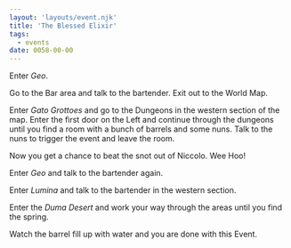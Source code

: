 ```yaml
---
layout: 'layouts/event.njk'
title: 'The Blessed Elixir'
tags:
  - events
date: 0058-00-00
---
```

Enter *Geo*.

Go to the Bar area and talk to the bartender. Exit out to the World Map.

Enter *Gato Grottoes* and go to the Dungeons in the western section of the map. Enter the first door on the Left and continue through the dungeons until you find a room with a bunch of barrels and some nuns. Talk to the nuns to trigger the event and leave the room.

Now you get a chance to beat the snot out of Niccolo. Wee Hoo!

Enter *Geo* and talk to the bartender again.

Enter *Lumina* and talk to the bartender in the western section.

Enter the *Duma Desert* and work your way through the areas until you find the spring.

Watch the barrel fill up with water and you are done with this Event.